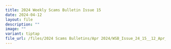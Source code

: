 ```yaml
---
title: 2024 Weekly Scams Bulletin Issue 15
date: 2024-04-12
layout: file
description: ""
image: ""
variant: tiptap
file_url: /files/2024 Scams Bulletins/Apr 2024/WSB_Issue_24_15__12_Apr_.pdf
---
```

